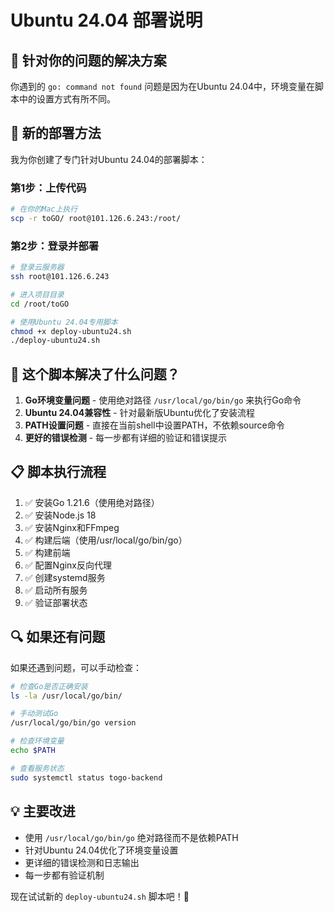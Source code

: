 # Ubuntu 24.04 部署说明

## 🎯 针对你的问题的解决方案

你遇到的 `go: command not found` 问题是因为在Ubuntu 24.04中，环境变量在脚本中的设置方式有所不同。

## 🚀 新的部署方法

我为你创建了专门针对Ubuntu 24.04的部署脚本：

### 第1步：上传代码
```bash
# 在你的Mac上执行
scp -r toGO/ root@101.126.6.243:/root/
```

### 第2步：登录并部署
```bash
# 登录云服务器
ssh root@101.126.6.243

# 进入项目目录
cd /root/toGO

# 使用Ubuntu 24.04专用脚本
chmod +x deploy-ubuntu24.sh
./deploy-ubuntu24.sh
```

## 🔧 这个脚本解决了什么问题？

1. **Go环境变量问题** - 使用绝对路径 `/usr/local/go/bin/go` 来执行Go命令
2. **Ubuntu 24.04兼容性** - 针对最新版Ubuntu优化了安装流程
3. **PATH设置问题** - 直接在当前shell中设置PATH，不依赖source命令
4. **更好的错误检测** - 每一步都有详细的验证和错误提示

## 📋 脚本执行流程

1. ✅ 安装Go 1.21.6（使用绝对路径）
2. ✅ 安装Node.js 18
3. ✅ 安装Nginx和FFmpeg  
4. ✅ 构建后端（使用/usr/local/go/bin/go）
5. ✅ 构建前端
6. ✅ 配置Nginx反向代理
7. ✅ 创建systemd服务
8. ✅ 启动所有服务
9. ✅ 验证部署状态

## 🔍 如果还有问题

如果还遇到问题，可以手动检查：

```bash
# 检查Go是否正确安装
ls -la /usr/local/go/bin/

# 手动测试Go
/usr/local/go/bin/go version

# 检查环境变量
echo $PATH

# 查看服务状态
sudo systemctl status togo-backend
```

## 💡 主要改进

- 使用 `/usr/local/go/bin/go` 绝对路径而不是依赖PATH
- 针对Ubuntu 24.04优化了环境变量设置
- 更详细的错误检测和日志输出
- 每一步都有验证机制

现在试试新的 `deploy-ubuntu24.sh` 脚本吧！🚀

